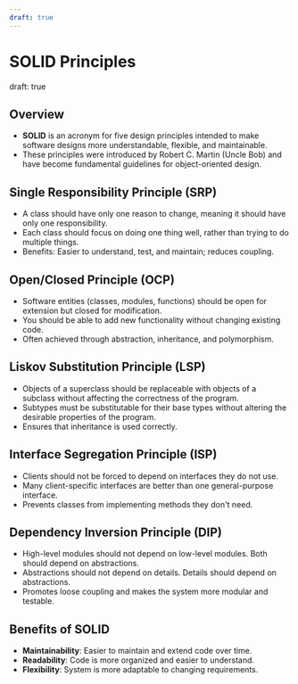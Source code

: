 ```yaml
---
draft: true
---
```

# SOLID Principles
draft: true

## Overview

- **SOLID** is an acronym for five design principles intended to make software designs more understandable, flexible, and maintainable.
- These principles were introduced by Robert C. Martin (Uncle Bob) and have become fundamental guidelines for object-oriented design.

## Single Responsibility Principle (SRP)

- A class should have only one reason to change, meaning it should have only one responsibility.
- Each class should focus on doing one thing well, rather than trying to do multiple things.
- Benefits: Easier to understand, test, and maintain; reduces coupling.

## Open/Closed Principle (OCP)

- Software entities (classes, modules, functions) should be open for extension but closed for modification.
- You should be able to add new functionality without changing existing code.
- Often achieved through abstraction, inheritance, and polymorphism.

## Liskov Substitution Principle (LSP)

- Objects of a superclass should be replaceable with objects of a subclass without affecting the correctness of the program.
- Subtypes must be substitutable for their base types without altering the desirable properties of the program.
- Ensures that inheritance is used correctly.

## Interface Segregation Principle (ISP)

- Clients should not be forced to depend on interfaces they do not use.
- Many client-specific interfaces are better than one general-purpose interface.
- Prevents classes from implementing methods they don't need.

## Dependency Inversion Principle (DIP)

- High-level modules should not depend on low-level modules. Both should depend on abstractions.
- Abstractions should not depend on details. Details should depend on abstractions.
- Promotes loose coupling and makes the system more modular and testable.

## Benefits of SOLID

- **Maintainability**: Easier to maintain and extend code over time.
- **Readability**: Code is more organized and easier to understand.
- **Flexibility**: System is more adaptable to changing requirements.
